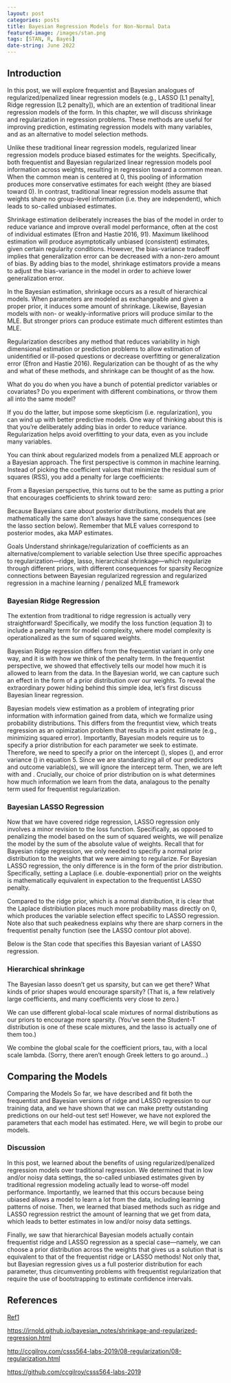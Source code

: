 ```yaml
---
layout: post
categories: posts
title: Bayesian Regression Models for Non-Normal Data
featured-image: /images/stan.png
tags: [STAN, R, Bayes]
date-string: June 2022
---
```



## Introduction


In this post, we will explore frequentist and Bayesian analogues of regularized/penalized linear regression models (e.g., LASSO [L1 penalty], Ridge regression [L2 penalty]), which are an extention of traditional linear regression models of the form.
In this chapter, we will discuss shrinkage and regularization in regression problems. These methods are useful for improving prediction, estimating regression models with many variables, and as an alternative to model selection methods.

 
Unlike these traditional linear regression models, regularized linear regression models produce biased estimates for the  weights. Specifically, both frequentist and Bayesian regularized linear regression models pool information across  weights, resulting in regression toward a common mean. When the common mean is centered at 0, this pooling of information produces more conservative estimates for each  weight (they are biased toward 0). In contrast, traditional linear regression models assume that  weights share no group-level information (i.e. they are independent), which leads to so-called unbiased estimates.


Shrinkage estimation deliberately increases the bias of the model in order to reduce variance and improve overall model performance, often at the cost of individual estimates (Efron and Hastie 2016, 91). Maximum likelihood estimation will produce asymptotically unbiased (consistent) estimates, given certain regularity conditions. However, the bias-variance tradeoff implies that generalization error can be decreased with a non-zero amount of bias. By adding bias to the model, shrinkage estimators provide a means to adjust the bias-variance in the model in order to achieve lower generalization error.

In the Bayesian estimation, shrinkage occurs as a result of hierarchical models. When parameters are modeled as exchangeable and given a proper prior, it induces some amount of shrinkage. Likewise, Bayesian models with non- or weakly-informative priors will produce similar to the MLE. But stronger priors can produce estimate much different estimtes than MLE.

Regularization describes any method that reduces variability in high dimensional estimation or prediction problems to allow estimation of unidentified or ill-posed questions or decrease overfitting or generalization error (Efron and Hastie 2016). Regularization can be thought of as the why and what of these methods, and shrinkage can be thought of as the how.


What do you do when you have a bunch of potential predictor variables or covariates? Do you experiment with different combinations, or throw them all into the same model?

If you do the latter, but impose some skepticism (i.e. regularization), you can wind up with better predictive models. One way of thinking about this is that you’re deliberately adding bias in order to reduce variance. Regularization helps avoid overfitting to your data, even as you include many variables.

You can think about regularized models from a penalized MLE approach or a Bayesian approach. The first perspective is common in machine learning. Instead of picking the coefficient values that minimize the residual sum of squares (RSS), you add a penalty for large coefficients:

From a Bayesian perspective, this turns out to be the same as putting a prior that encourages coefficients to shrink toward zero:

Because Bayesians care about posterior distributions, models that are mathematically the same don’t always have the same consequences (see the lasso section below). Remember that MLE values correspond to posterior modes, aka MAP estimates.

Goals
Understand shrinkage/regularization of coefficients as an alternative/complement to variable selection
Use three specific approaches to regularization—ridge, lasso, hierarchical shrinkage—which regularize through different priors, with different consequences for sparsity
Recognize connections between Bayesian regularized regression and regularized regression in a machine learning / penalized MLE framework

### Bayesian Ridge Regression

The extention from traditional to ridge regression is actually very straightforward! Specifically, we modify the loss function (equation 3) to include a penalty term for model complexity, where model complexity is operationalized as the sum of squared  weights.

Bayesian Ridge regression differs from the frequentist variant in only one way, and it is with how we think of the  penalty term. In the frequentist perspective, we showed that  effectively tells our model how much it is allowed to learn from the data. In the Bayesian world, we can capture such an effect in the form of a prior distribution over our  weights. To reveal the extraordinary power hiding behind this simple idea, let’s first discuss Bayesian linear regression.

Bayesian models view estimation as a problem of integrating prior information with information gained from data, which we formalize using probability distributions. This differs from the frequntist view, which treats regression as an opimization problem that results in a point estimate (e.g., minimizing squared error). Importantly, Bayesian models require us to specify a prior distribution for each parameter we seek to estimate. Therefore, we need to specify a prior on the intercept (), slopes (), and error variance () in equation 5. Since we are standardizing all of our predictors and outcome variable(s), we will ignore the intercept term. Then, we are left with  and . Crucially, our choice of prior distribution on  is what determines how much information we learn from the data, analagous to the penalty term  used for frequentist regularization.

### Bayesian LASSO Regression

Now that we have covered ridge regression, LASSO regression only involves a minor revision to the loss function. Specifically, as opposed to penalizing the model based on the sum of squared  weights, we will penalize the model by the sum of the absolute value of  weights. 
Recall that for Bayesian ridge regression, we only needed to specifiy a normal prior distribution to the  weights that we were aiming to regularize. For Bayesian LASSO regression, the only difference is in the form of the prior distribution. Specifically, setting a Laplace (i.e. double-exponential) prior on the  weights is mathematically equivalent in expectation to the frequentist LASSO penalty.

Compared to the ridge prior, which is a normal distribution, it is clear that the Laplace distribiution places much more probability mass directly on 0, which produces the variable selection effect specific to LASSO regression. Note also that such peakedness explains why there are sharp corners in the frequentist penalty function (see the LASSO contour plot above).

Below is the Stan code that specifies this Bayesian variant of LASSO regression.


### Hierarchical shrinkage
The Bayesian lasso doesn’t get us sparsity, but can we get there? What kinds of prior shapes would encourage sparsity? (That is, a few relatively large coefficients, and many coefficients very close to zero.)

We can use different global-local scale mixtures of normal distributions as our priors to encourage more sparsity. (You’ve seen the Student-T distribution is one of these scale mixtures, and the lasso is actually one of them too.)

We combine the global scale for the coefficient priors, tau, with a local scale lambda. (Sorry, there aren’t enough Greek letters to go around…)



## Comparing the Models
Comparing the Models
So far, we have described and fit both the frequentist and Bayesian versions of ridge and LASSO regression to our training data, and we have shown that we can make pretty outstanding predictions on our held-out test set! However, we have not explored the parameters that each model has estimated. Here, we will begin to probe our models.


### Discussion
In this post, we learned about the benefits of using regularized/penalized regression models over traditional regression. We determined that in low and/or noisy data settings, the so-called unbiased estimates given by traditional regression modeling actually lead to worse-off model performance. Importantly, we learned that this occurs because being ubiased allows a model to learn a lot from the data, including learning patterns of noise. Then, we learned that biased methods such as ridge and LASSO regression restrict the amount of learning that we get from data, which leads to better estimates in low and/or noisy data settings.

Finally, we saw that hierarchical Bayesian models actually contain frequentist ridge and LASSO regression as a special case—namely, we can choose a prior distribution across the  weights that gives us a solution that is equivalent to that of the frequentist ridge or LASSO methods! Not only that, but Bayesian regression gives us a full posterior distribution for each parameter, thus circumventing problems with frequentist regularization that require the use of bootstrapping to estimate confidence intervals.

## References

[Ref1](http://haines-lab.com/post/2019-05-06-on-the-equivalency-between-the-lasso-ridge-regression-and-specific-bayesian-priors/on-the-equivalency-between-the-lasso-ridge-regression-and-specific-bayesian-priors/)

https://jrnold.github.io/bayesian_notes/shrinkage-and-regularized-regression.html

http://ccgilroy.com/csss564-labs-2019/08-regularization/08-regularization.html

https://github.com/ccgilroy/csss564-labs-2019


